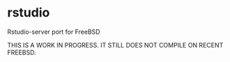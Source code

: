 # rstudio
Rstudio-server port for FreeBSD

THIS IS A WORK IN PROGRESS. IT STILL DOES NOT COMPILE ON RECENT FREEBSD.
